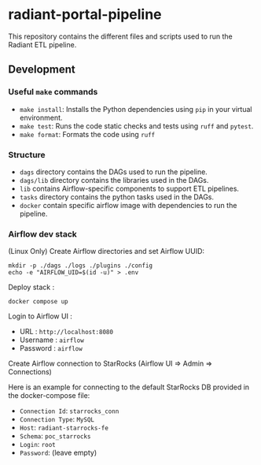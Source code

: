 # radiant-portal-pipeline

This repository contains the different files and scripts used to run the Radiant ETL pipeline.

## Development

### Useful `make` commands

- `make install`: Installs the Python dependencies using `pip` in your virtual environment.
- `make test`: Runs the code static checks and tests using `ruff` and `pytest`.
- `make format`: Formats the code using `ruff`

### Structure

- `dags` directory contains the DAGs used to run the pipeline.
- `dags/lib` directory contains the libraries used in the DAGs.
- `lib` contains Airflow-specific components to support ETL pipelines.
- `tasks` directory contains the python tasks used in the DAGs.
- `docker` contain specific airflow image with dependencies to run the pipeline.


### Airflow dev stack

(Linux Only) Create Airflow directories and set Airflow UUID:

```shell
mkdir -p ./dags ./logs ./plugins ./config
echo -e "AIRFLOW_UID=$(id -u)" > .env
```

Deploy stack :

```
docker compose up 
```

Login to Airflow UI :

- URL : `http://localhost:8080`
- Username : `airflow`
- Password : `airflow`

Create Airflow connection to StarRocks (Airflow UI => Admin => Connections)

Here is an example for connecting to the default StarRocks DB provided in the docker-compose file:

- `Connection Id`: `starrocks_conn`
- `Connection Type`: `MySQL`
- `Host`: `radiant-starrocks-fe`
- `Schema`: `poc_starrocks`
- `Login`: `root`
- `Password`: (leave empty)
